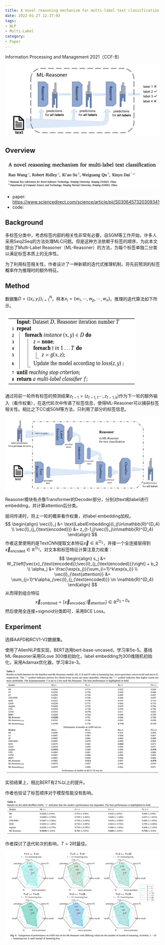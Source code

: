 ```yaml
---
title: A novel reasoning mechanism for multi-label text classification
date: 2022-01-27 12:37:03
tags:
- NLP
- Multi-Label
category:
- Paper
---
```


Information Processing and Management 2021（CCF-B）

<img src="A-novel-reasoning-mechanism-for-multi-label-text-classification/image-20220127133117985.png" alt="image-20220127133117985" style="zoom:50%;" />

<!--more-->

## Overview

<img src="A-novel-reasoning-mechanism-for-multi-label-text-classification/image-20220127125300482.png" alt="image-20220127125300482" style="zoom:50%;" />

- paper: <https://www.sciencedirect.com/science/article/pii/S0306457320309341>
- code: 

## Background

多标签分类中，考虑标签内部的相关性非常有必要。自SGM等工作开始，许多人采用Seq2Seq的方法处理MLC问题。但是这种方法依赖于标签的顺序，为此本文提出了Multi-Label Reasoner（ML-Reasoner）的方法，为每个标签单独二分类以满足标签本质上的无序性。

为了利用标签相关性，作者设计了一种新颖的迭代式推理机制，将先前预测的标签概率作为推理时的额外特征。

## Method

数据集$D=\{(x_i,y_i)\}_{i=1}^N$，样本$x_i = \{w_1,\cdots,w_p,\cdots,w_n\}$。推理的迭代算法如下所示。

<img src="A-novel-reasoning-mechanism-for-multi-label-text-classification/image-20220127133330467.png" alt="image-20220127133330467" style="zoom:50%;" />

通过将前一轮所有标签的预测结果$z_{t-1} = (z_{t-1,1}\cdots,z_{t-1,k})$作为下一轮的额外输入（看作权重），在迭代轮次中传递了标签信息，使得ML-Reasoner可以捕获标签相关性。相比之下CC或SGM等方法，只利用了部分的标签信息。

<img src="A-novel-reasoning-mechanism-for-multi-label-text-classification/image-20220127133936519.png" alt="image-20220127133936519" style="zoom:50%;" />

Reasoner模块有点像Transformer的Decoder部分，分别对text和label进行embedding，并计算attention后分类。

层间传递时，将上一轮的概率看作权重，对label embedding加权。
$$
\begin{align}
\vec{l}_j &= \text{LabelEmbedding}(l_j)\in\mathbb{R}^{D_4} \\
\vec{l}_{j_{\text{encoded}}} &= z_{t-1,j}\vec{l}_j\in\mathbb{R}^{D_4}
\end{align}
$$
作者这里使用的是TextCNN提取文本特征$\vec{x}\in\mathbb{R^{D_2}}$，并接一个全连接层得到$\vec{x}_{\text{encoded}}\in\mathbb{R^{D_3}}$。对文本和标签特征计算注意力权重：
$$
\begin{align}
s_j &= W_2\left[\vec{x}_{\text{encoded}};\vec{l}_{j_{\text{encoded}}}\right] + b_2 \\
\alpha_j &= \frac{\exp(s_j)}{\sum_{i=1}^k\exp(s_i)} \\
\vec{l}_{\text{attention}} &= \sum_{j=1}^k\alpha_j\vec{l}_{j_{\text{encoded}}} \in \mathbb{R}^{D_4}
\end{align}
$$
从而得到组合特征
$$
\vec{x}_{\text{combined}} = [\vec{x}_{\text{encoded}};\vec{l}_{\text{attention}}] \in\mathbb{R}^{D_3+D_4}
$$
然后使用全连接+sigmoid分类即可，采用BCE Loss。

## Experiment

选择AAPD和RCV1-V2数据集。

使用了AllenNLP库实现，BERT选用bert-base-uncased，学习率5e-5。基线ML-Reasoner采用GLove 300维初始化，label embedding为300维随机初始化，采用Adamax优化器，学习率2e-3。

<img src="A-novel-reasoning-mechanism-for-multi-label-text-classification/image-20220127135231895.png" alt="image-20220127135231895" style="zoom:50%;" />

实验结果上，相比BERT有2%以上的提升。

作者也验证了标签顺序对于模型性能没有影响。

<img src="A-novel-reasoning-mechanism-for-multi-label-text-classification/image-20220127140128405.png" alt="image-20220127140128405" style="zoom:50%;" />

作者探讨了迭代轮次的影响，$T=2$时最佳。

<img src="A-novel-reasoning-mechanism-for-multi-label-text-classification/image-20220127135745941.png" alt="image-20220127135745941" style="zoom:50%;" />
